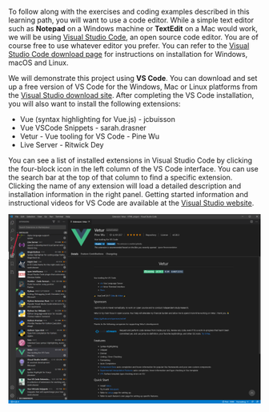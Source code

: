 To follow along with the exercises and coding examples described in this learning path, you will want to use a code editor. While a simple text editor such as **Notepad** on a Windows machine or **TextEdit** on a Mac would work, we will be using [Visual Studio Code](https://code.visualstudio.com), an open source code editor. You are of course free to use whatever editor you prefer. You can refer to the [Visual Studio Code download page](https://code.visualstudio.com/download) for instructions on installation for Windows, macOS and Linux.

We will demonstrate this project using **VS Code**. You can download and set up a free version of VS Code for the Windows, Mac or Linux platforms from the [Visual Studio download site](https://code.visualstudio.com/download). After completing the VS Code installation, you will also want to install the following extensions:

- Vue (syntax highlighting for Vue.js) - jcbuisson
- Vue VSCode Snippets - sarah.drasner
- Vetur - Vue tooling for VS Code - Pine Wu
- Live Server - Ritwick Dey

You can see a list of installed extensions in Visual Studio Code by clicking the four-block icon in the left column of the VS Code interface. You can use the search bar at the top of that column to find a specific extension. Clicking the name of any extension will load a detailed description and installation information in the right panel. Getting started information and instructional videos for VS Code are available at the [Visual Studio website](https://code.visualstudio.com/docs/introvideos/basics).

![Image of the VS Code interface showing the icons and list of installed extensions on the left. Information about the Debugger for Microsoft Edge extension is displayed in the right panel.](../media/vscode_extensions.png)
